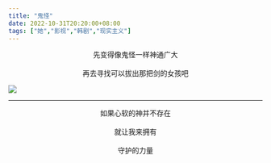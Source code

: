 ```yaml
---
title: "鬼怪"
date: 2022-10-31T20:20:00+08:00
tags: ["她","影视","韩剧","现实主义"]
---
```


<center>
先变得像鬼怪一样神通广大
<br><br>
再去寻找可以拔出那把剑的女孩吧
</center>

![](https://gcore.jsdelivr.net/gh/AlexLiu2022/resources/img/blog-pic-i-can-see-that-sword.png)

---

<center>
如果心软的神并不存在
<br><br>
就让我来拥有
<br><br>
守护的力量
</center>

<style>
.post-body {
    margin-top: 0 !important;
}
</style>


